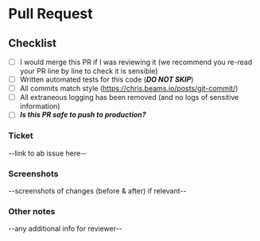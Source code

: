 # Pull Request

## Checklist

- [ ] I would merge this PR if I was reviewing it (we recommend you re-read your PR line by line to check it is sensible)
- [ ] Written automated tests for this code (***DO NOT SKIP***)
- [ ] All commits match style (https://chris.beams.io/posts/git-commit/)
- [ ] All extraneous logging has been removed (and no logs of sensitive information)
- [ ] ***Is this PR safe to push to production?***

### Ticket

--link to ab issue here--

### Screenshots

--screenshots of changes (before & after) if relevant--

### Other notes

--any additional info for reviewer--
